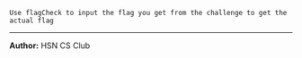 `Use flagCheck to input the flag you get from the challenge to get the actual flag`

---
**Author:** HSN CS Club

